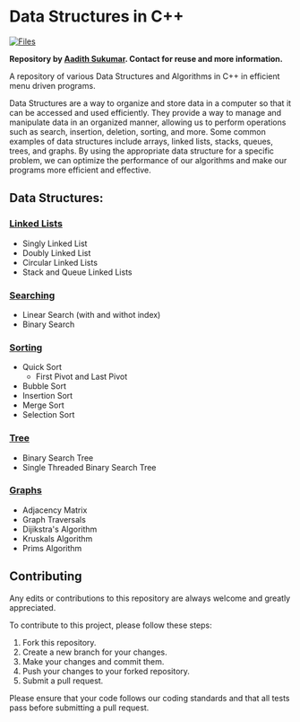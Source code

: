 # Data Structures in C++

<a href="https://github.com/aadi1011/CPP-Data-Structures"><img alt="Files" src="https://img.shields.io/badge/Files-21-blue"></a>

<b>Repository by <a href="https://www.github.com/aadi1011">Aadith Sukumar</a>. Contact for reuse and more information.</b>



A repository of various Data Structures and Algorithms in C++ in efficient menu driven programs.

Data Structures are a way to organize and store data in a computer so that it can be accessed and used efficiently. They provide a way to manage and manipulate data in an organized manner, allowing us to perform operations such as search, insertion, deletion, sorting, and more. Some common examples of data structures include arrays, linked lists, stacks, queues, trees, and graphs. By using the appropriate data structure for a specific problem, we can optimize the performance of our algorithms and make our programs more efficient and effective.

## Data Structures:
### [Linked Lists](https://github.com/aadi1011/CPP-Data-Structures/tree/main/Linked%20Lists)
  - Singly Linked List
  - Doubly Linked List
  - Circular Linked Lists
  - Stack and Queue Linked Lists

### [Searching](https://github.com/aadi1011/CPP-Data-Structures/tree/main/Searching)
  - Linear Search (with and withot index)
  - Binary Search
  
### [Sorting](https://github.com/aadi1011/CPP-Data-Structures/tree/main/Sorting)
  - Quick Sort
    - First Pivot and Last Pivot
  - Bubble Sort
  - Insertion Sort
  - Merge Sort
  - Selection Sort

### [Tree](https://github.com/aadi1011/CPP-Data-Structures/tree/main/Tree)
  - Binary Search Tree
  - Single Threaded Binary Search Tree
  
### [Graphs](https://github.com/aadi1011/CPP-Data-Structures/tree/main/Graphs)
  - Adjacency Matrix
  - Graph Traversals
  - Dijikstra's Algorithm
  - Kruskals Algorithm
  - Prims Algorithm

## Contributing

Any edits or contributions to this repository are always welcome and greatly appreciated. 

To contribute to this project, please follow these steps:
1. Fork this repository.
2. Create a new branch for your changes.
3. Make your changes and commit them.
4. Push your changes to your forked repository.
5. Submit a pull request.

Please ensure that your code follows our coding standards and that all tests pass before submitting a pull request. 

<!-- ### Code of Conduct

We expect all contributors to adhere to our code of conduct, which can be found in the [CODE_OF_CONDUCT.md](CODE_OF_CONDUCT.md) file.

Thank you again for contributing to our project!
-->
